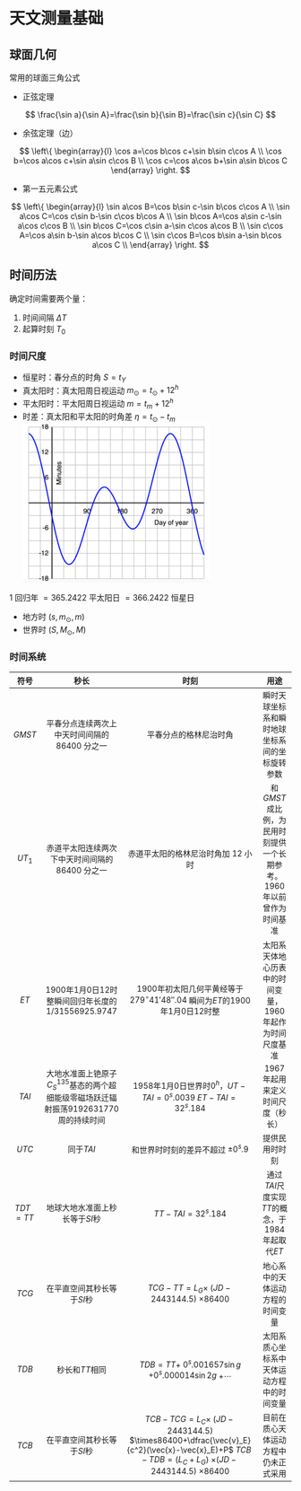 # 天文测量基础

## 球面几何

常用的球面三角公式

- 正弦定理

$$
\frac{\sin a}{\sin A}=\frac{\sin b}{\sin B}=\frac{\sin c}{\sin C}
$$

- 余弦定理（边）

$$
\left\{
\begin{array}{l}
\cos a=\cos b\cos c+\sin b\sin c\cos A \\
\cos b=\cos a\cos c+\sin a\sin c\cos B \\
\cos c=\cos a\cos b+\sin a\sin b\cos C
\end{array}
\right.
$$

- 第一五元素公式

$$
\left\{
\begin{array}{l}
\sin a\cos B=\cos b\sin c-\sin b\cos c\cos A \\
\sin a\cos C=\cos c\sin b-\sin c\cos b\cos A \\
\sin b\cos A=\cos a\sin c-\sin a\cos c\cos B \\
\sin b\cos C=\cos c\sin a-\sin c\cos a\cos B \\
\sin c\cos A=\cos a\sin b-\sin a\cos b\cos C \\
\sin c\cos B=\cos b\sin a-\sin b\cos a\cos C \\
\end{array}
\right.
$$

## 时间历法

确定时间需要两个量：
1. 时间间隔 $\Delta T$
2. 起算时刻 $T_0$

### 时间尺度

- 恒星时：春分点的时角 $S=t_\Upsilon$
- 真太阳时：真太阳周日视运动 $m_\odot=t_\odot+12^h$
- 平太阳时：平太阳周日视运动 $m=t_m+12^h$
- 时差：真太阳和平太阳的时角差 $\eta=t_\odot-t_m$
![时差](./measurement_fig/1.png)

$1$ 回归年 $= 365.2422$ 平太阳日 $= 366.2422$ 恒星日

- 地方时 $(s,m_\odot,m)$
- 世界时 $(S,M_\odot,M)$

### 时间系统

| 符号 | 秒长 | 时刻 | 用途 |
|:---:|:---:|:---:|:----:|
| $GMST$ |平春分点连续两次上中天时间间隔的 $86400$ 分之一|平春分点的格林尼治时角|瞬时天球坐标系和瞬时地球坐标系间的坐标旋转参数|
| $UT_1$ |赤道平太阳连续两次下中天时间间隔的 $86400$ 分之一|赤道平太阳的格林尼治时角加 $12$ 小时|和$GMST$成比例，为民用时刻提供一个长期参考。1960年以前曾作为时间基准|
| $ET$ |1900年1月0日12时整瞬间回归年长度的 $1/31556925.9747$ | 1900年初太阳几何平黄经等于 $279^\circ 41'48''.04$ 瞬间为$ET$的1900年1月0日12时整|太阳系天体地心历表中的时间变量，1960年起作为时间尺度基准|
| $TAI$ |大地水准面上铯原子$C_S^{135}$基态的两个超细能级零磁场跃迁辐射振荡$9192631770$周的持续时间|1958年1月0日世界时$0^h$，$UT-TAI=0^s.0039$ $ET-TAI=32^s.184$ |1967年起用来定义时间尺度（秒长）|
| $UTC$ |同于$TAI$|和世界时时刻的差异不超过 $\pm0^s.9$|提供民用时时刻|
| $TDT$ $=TT$ |地球大地水准面上秒长等于$SI$秒|$TT-TAI=32^s.184$|通过$TAI$尺度实现$TT$的概念，于1984年起取代$ET$|
| $TCG$ |在平直空间其秒长等于$SI$秒|$TCG-TT=L_G\times$ $(JD-2443144.5)$ $\times 86400$|地心系中的天体运动方程的时间变量|
| $TDB$ |秒长和$TT$相同|$TDB=TT+$ $0^s.001657\sin g$ $+0^s.000014\sin 2g$ $+\cdots$|太阳系质心坐标系中天体运动方程中的时间变量|
| $TCB$ |在平直空间其秒长等于$SI$秒|$TCB-TCG=L_C\times$ $(JD-2443144.5)$ $\times86400+\dfrac{\vec{v}_E}{c^2}(\vec{x}-\vec{x}_E)+P$ $TCB-TDB=(L_C+L_G)$ $\times(JD-2443144.5)$ $\times86400$|目前在质心天体运动方程中仍未正式采用|

